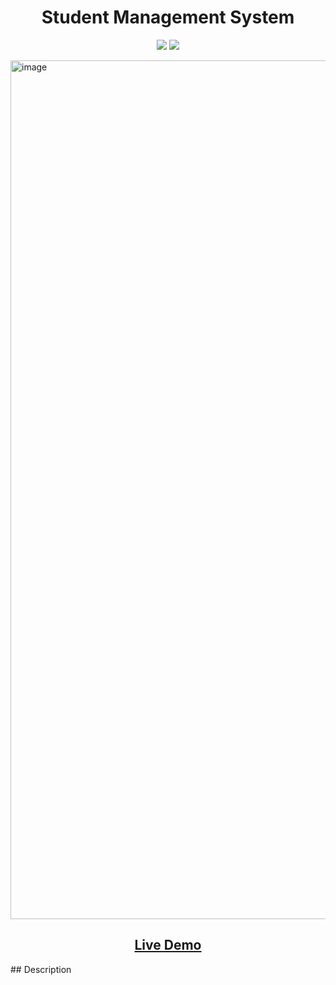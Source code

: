 <h1 align="center">Student Management System</h1>
<p align='center'>
<img src="https://img.shields.io/badge/made%20by-daoxuan-blue">
<img src="https://img.shields.io/badge/go-1.23.0-blue">
</p>
<img width="1374" alt="image" src="https://github.com/user-attachments/assets/8f7a2504-fefb-40be-afbf-adb81d88bd21">
<h2 align="center"><a  href="http://81.70.143.162:7879/">Live Demo</a></h2>
## Description
